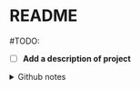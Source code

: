 # README

#TODO: 
- [ ] **Add a description of project**


<details>
<summary>Github notes</summary>


### Github docs
[Github Docs docs](https://docs.github.com/en/get-started)

![GitHub Conceptual Diagram](github_conceptual_diagram.png)

## Git Commands
### How to stage, commit and push changes to github

```bash
git status
git add README.md
git commit -m "Updated README.md with x"
git push origin main

```

The following will stage and commit all files in the repo
However, it will not stage new files
to stage new files you need to add them first

```bash
git commit -a "add note here"
```
[Github Notes](docs/githubNotes.md)

</details>


